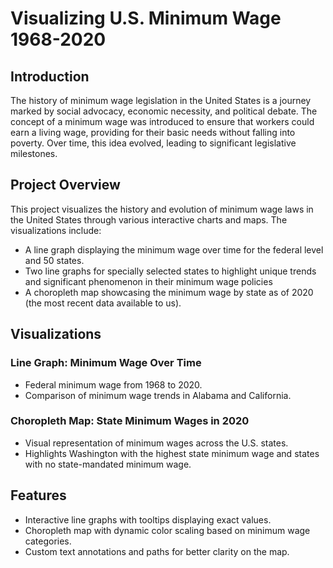 # Visualizing U.S. Minimum Wage 1968-2020

## Introduction

The history of minimum wage legislation in the United States is a journey marked by social advocacy, economic necessity, and political debate. The concept of a minimum wage was introduced to ensure that workers could earn a living wage, providing for their basic needs without falling into poverty. Over time, this idea evolved, leading to significant legislative milestones.

## Project Overview

This project visualizes the history and evolution of minimum wage laws in the United States through various interactive charts and maps. The visualizations include:

- A line graph displaying the minimum wage over time for the federal level and 50 states.
- Two line graphs for specially selected states to highlight unique trends and significant phenomenon in their minimum wage policies
- A choropleth map showcasing the minimum wage by state as of 2020 (the most recent data available to us).

## Visualizations

### Line Graph: Minimum Wage Over Time
- Federal minimum wage from 1968 to 2020.
- Comparison of minimum wage trends in Alabama and California.

### Choropleth Map: State Minimum Wages in 2020
- Visual representation of minimum wages across the U.S. states.
- Highlights Washington with the highest state minimum wage and states with no state-mandated minimum wage.

## Features

- Interactive line graphs with tooltips displaying exact values.
- Choropleth map with dynamic color scaling based on minimum wage categories.
- Custom text annotations and paths for better clarity on the map.
